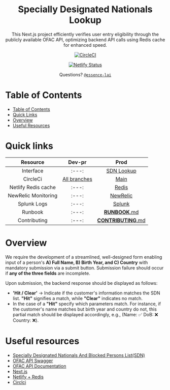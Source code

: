 <h1 align="center"> Specially Designated Nationals Lookup </h1>
<div align="center">
This Next.js project efficiently verifies user entry eligibility through the publicly available OFAC API, optimizing backend API calls using Redis cache for enhanced speed.

<br/>

[![CircleCI](https://dl.circleci.com/status-badge/img/circleci/9coiYMfcHu1ERt5ztmp4sB/9yfCKidfgjt4isH3ALyDU3/tree/main.svg?style=svg&circle-token=5251542d9ca63de57af1e4ddd651fdbb57d70773)](https://dl.circleci.com/status-badge/redirect/circleci/9coiYMfcHu1ERt5ztmp4sB/9yfCKidfgjt4isH3ALyDU3/tree/main)

[![Netlify Status](https://api.netlify.com/api/v1/badges/6be7c13a-2f70-44e2-b039-50fb4fc00c97/deploy-status)](https://app.netlify.com/sites/sdn-elai/deploys)

Questions? [`@essence-lai`](https://github.com/essence-lai)
<br/>

</div>

# Table of Contents
- [Table of Contents](#table-of-contents)
- [Quick Links](#quick-links)
- [Overview](#overview)
- [Useful Resources](#useful-resources)

# Quick links
| Resource | Dev-pr | Prod |
| :---: | :---: | :---: |
| Interface | :---:| [SDN Lookup]()|
| CircleCi | [All branches]()| [Main]()|
| Netlify Redis cache | :---:| [Redis]()|
| NewRelic Monitoring | :---: | [NewRelic]()|
| Splunk Logs | :---: | [Splunk]()|
| Runbook | :---: | [**RUNBOOK**.md](docs/RUNBOOK.md)|
| Contributing | :---: | [**CONTRIBUTING**.md](docs/CONTRIBUTING.md)|


# Overview

We require the development of a streamlined, well-designed form enabling input of a person's **A) Full Name, B) Birth Year, and C) Country** with mandatory submission via a submit button. Submission failure should occur if **any of the three fields** are incomplete.

Upon submission, the backend response should be displayed as follows:

- **'Hit / Clear'** → Indicate if the customer's information matches the SDN list. **"Hit"** signifies a match, while **"Clear"** indicates no match.
- In the case of a **"Hit"** specify which parameters match. For instance, if the customer's name matches but birth year and country do not, this partial match should be displayed accordingly, e.g., (Name: ✅ DoB: ❌ Country: ❌).


# Useful resources
* [Specially Designated Nationals And Blocked Persons List(SDN)](https://ofac.treasury.gov/specially-designated-nationals-and-blocked-persons-list-sdn-human-readable-lists)
* [OFAC API Swagger](https://ofac-api.com/swagger-ui/index.html?configUrl=/api-docs/swagger-config#/Search%20API%20v3)
* [OFAC API Documentation](https://ofac-api.com/documentation/v3/index.html)
* [Next.js](https://nextjs.org/learn-pages-router/basics/create-nextjs-app)
* [Netlify + Redis](https://www.netlify.com/integrations/redis/)
* [Circlci](https://circleci.com/docs/getting-started/)
